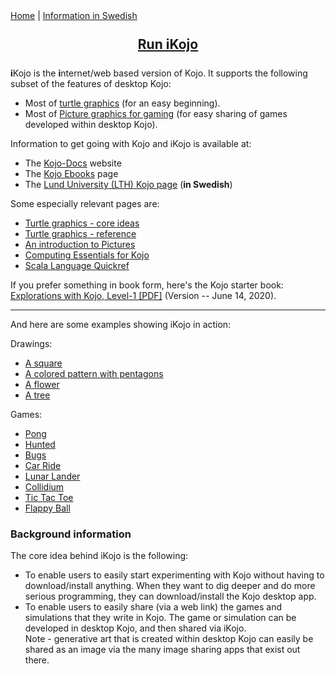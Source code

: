 <div class="nav">
  <a href="./index.html">Home</a> | <a href="http://www.lth.se/programmera/installera">Information in Swedish</a>
</div>

<div style="text-align:center;margin:25px;">
  <span style="font-size:150%">
    <a href="http://ikojo.in"><strong>Run iKojo</strong></a> 
  </span>
</div>

**i**Kojo is the **i**nternet/web based version of Kojo. It supports the following subset of the features of desktop Kojo:
* Most of [turtle graphics](reference/turtle.html) (for an easy beginning).
* Most of [Picture graphics for gaming](reference/gaming.html) (for easy sharing of games developed within desktop Kojo).

Information to get going with Kojo and iKojo is available at:
* The [Kojo-Docs](http://docs.kogics.net) website
* The [Kojo Ebooks](https://www.kogics.net/kojo-ebooks) page
* The [Lund University (LTH) Kojo page](http://www.lth.se/programmera/installera) (**in Swedish**)

Some especially relevant pages are:
* [Turtle graphics - core ideas](https://docs.kogics.net/concepts/turtle-core-ideas.html)
* [Turtle graphics - reference](https://docs.kogics.net/reference/turtle.html)
* [An introduction to Pictures](https://docs.kogics.net/tutorials/pictures-intro.html)
* [Computing Essentials for Kojo](https://docs.kogics.net/concepts/computing-essentials.html)
* [Scala Language Quickref](https://docs.kogics.net/reference/scala.html)

If you prefer something in book form, here's the Kojo starter book:
[Explorations with Kojo, Level-1 [PDF]](https://bitbucket.org/lalit_pant/kojo/downloads/Kojo-Lessons-Level1-140620.pdf) (Version -- June 14, 2020).

---

And here are some examples showing iKojo in action:

Drawings:
* [A square](http://ikojo.in/sf/g1fJBcD/0)
* [A colored pattern with pentagons](http://ikojo.in/sf/oR9PJ43/0)
* [A flower](http://ikojo.in/sf/AlUnOa0/0)
* [A tree](http://ikojo.in/sf/NrOU9qJ/0)

Games:
* [Pong](http://ikojo.in/sf/nOB7vtO/0)
* [Hunted](http://ikojo.in/sf/KQPttLI/1)
* [Bugs](http://ikojo.in/sf/OuGi82j/0)
* [Car Ride](http://ikojo.in/sf/erwlDLW/0)
* [Lunar Lander](http://ikojo.in/sf/Y3MnOHR/1)
* [Collidium](http://ikojo.in/sf/wpduPSw/1)
* [Tic Tac Toe](http://ikojo.in/sf/WRksphz/0)
* [Flappy Ball](http://ikojo.in/sf/6z0ySUq/0)

### Background information
The core idea behind iKojo is the following:
* To enable users to easily start experimenting with Kojo without having to download/install anything. When they want to dig deeper and do more serious programming, they can download/install the Kojo desktop app.
* To enable users to easily share (via a web link) the games and simulations that they write in Kojo. The game or simulation can be developed in desktop Kojo, and then shared via iKojo.  
Note - generative art that is created within desktop Kojo can easily be shared as an image via the many image sharing apps that exist out there.

